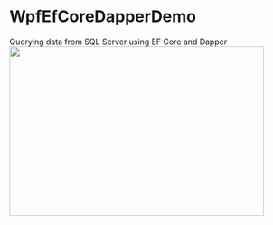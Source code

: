 # WpfEfCoreDapperDemo
Querying data from SQL Server using EF Core and Dapper
<img src="https://user-images.githubusercontent.com/73988556/230748677-a9fd877b-b4eb-418a-a3e9-dd9db5869f24.png" width="450" height="300"/>